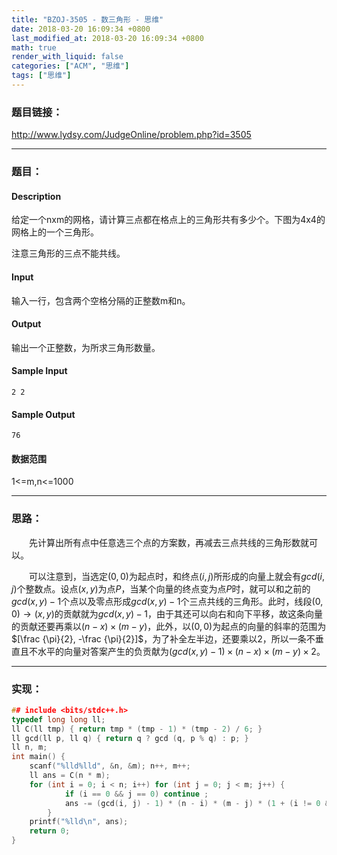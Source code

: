 ```yaml
---
title: "BZOJ-3505 - 数三角形 - 思维"
date: 2018-03-20 16:09:34 +0800
last_modified_at: 2018-03-20 16:09:34 +0800
math: true
render_with_liquid: false
categories: ["ACM", "思维"]
tags: ["思维"]
---
```


### 题目链接：

http://www.lydsy.com/JudgeOnline/problem.php?id=3505

---
### 题目：

#### Description

给定一个nxm的网格，请计算三点都在格点上的三角形共有多少个。下图为4x4的网格上的一个三角形。

注意三角形的三点不能共线。

#### Input

输入一行，包含两个空格分隔的正整数m和n。

#### Output


输出一个正整数，为所求三角形数量。

#### Sample Input
```
2 2
```
#### Sample Output
```
76
```

#### 数据范围

1<=m,n<=1000

---
### 思路：

&emsp;&emsp;先计算出所有点中任意选三个点的方案数，再减去三点共线的三角形数就可以。

&emsp;&emsp;可以注意到，当选定$(0, 0)$为起点时，和终点$(i, j)$所形成的向量上就会有$gcd(i,j)$个整数点。设点$(x, y)$为点$P$，当某个向量的终点变为点$P$时，就可以和之前的$gcd(x,y) - 1$个点以及零点形成$gcd(x,y)-1$个三点共线的三角形。此时，线段$(0,0)\to (x,y)$的贡献就为$gcd(x,y)-1$，由于其还可以向右和向下平移，故这条向量的贡献还要再乘以$(n-x) \times (m-y)$，此外，以$(0,0)$为起点的向量的斜率的范围为$[\frac {\pi}{2}, -\frac {\pi}{2}]$，为了补全左半边，还要乘以$2$，所以一条不垂直且不水平的向量对答案产生的负贡献为$(gcd(x,y)-1)\times (n-x) \times (m-y) \times 2$。

---
### 实现：

```cpp
## include <bits/stdc++.h>
typedef long long ll;
ll C(ll tmp) { return tmp * (tmp - 1) * (tmp - 2) / 6; }
ll gcd(ll p, ll q) { return q ? gcd (q, p % q) : p; }
ll n, m;
int main() {
    scanf("%lld%lld", &n, &m); n++, m++;
    ll ans = C(n * m);
    for (int i = 0; i < n; i++) for (int j = 0; j < m; j++) {
            if (i == 0 && j == 0) continue ;
            ans -= (gcd(i, j) - 1) * (n - i) * (m - j) * (1 + (i != 0 && j != 0));
        }
    printf("%lld\n", ans);
    return 0;
}
```